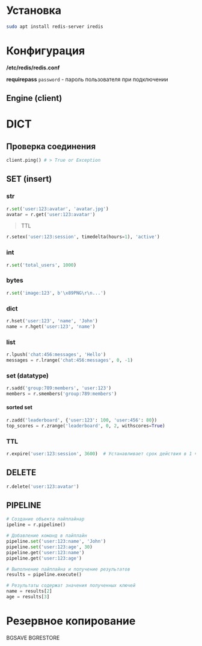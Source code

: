 # Установка
```bash
sudo apt install redis-server iredis
```
# Конфигурация
**/etc/redis/redis.conf**

**requirepass** `password` - пароль пользователя при подключении

## Engine (client)
# DICT
## Проверка соединения
```python
client.ping() # > True or Exception
```
## SET (insert)
### str
```python
r.set('user:123:avatar', 'avatar.jpg')
avatar = r.get('user:123:avatar')
```

> TTL
```python
r.setex('user:123:session', timedelta(hours=1), 'active')
```
### int
```python
r.set('total_users', 1000)
```
### bytes
```python
r.set('image:123', b'\x89PNG\r\n...')
```
### dict
```python
r.hset('user:123', 'name', 'John')
name = r.hget('user:123', 'name')
```
### list
```python
r.lpush('chat:456:messages', 'Hello')
messages = r.lrange('chat:456:messages', 0, -1)
```
### set (datatype)
```python
r.sadd('group:789:members', 'user:123')
members = r.smembers('group:789:members')
```
#### sorted set
```python
r.zadd('leaderboard', {'user:123': 100, 'user:456': 80})
top_scores = r.zrange('leaderboard', 0, 2, withscores=True)
```
### TTL
```python
r.expire('user:123:session', 3600)  # Устанавливает срок действия в 1 час
```
## DELETE
```python
r.delete('user:123:avatar')
```

## PIPELINE
```python
# Создание объекта пайплайнаp
ipeline = r.pipeline()

# Добавление команд в пайплайн
pipeline.set('user:123:name', 'John')
pipeline.set('user:123:age', 30)
pipeline.get('user:123:name')
pipeline.get('user:123:age')

# Выполнение пайплайна и получение результатов
results = pipeline.execute()

# Результаты содержат значения полученных ключей
name = results[2]
age = results[3]
```

# Резервное копирование
BGSAVE
BGRESTORE